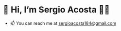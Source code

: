 # 👋 Hi, I’m Sergio Acosta 👨‍💻
- 📫 You can reach me at sergioacosta184@gmail.com

<!---
sergio2000/sergio2000 is a ✨ special ✨ repository because its `README.md` (this file) appears on your GitHub profile.
You can click the Preview link to take a look at your changes.
--->
